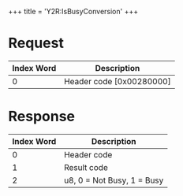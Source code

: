 +++
title = 'Y2R:IsBusyConversion'
+++

# Request

| Index Word | Description                |
|------------|----------------------------|
| 0          | Header code \[0x00280000\] |

# Response

| Index Word | Description                |
|------------|----------------------------|
| 0          | Header code                |
| 1          | Result code                |
| 2          | u8, 0 = Not Busy, 1 = Busy |